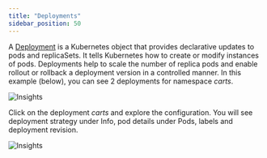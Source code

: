 ```yaml
---
title: "Deployments"
sidebar_position: 50
---
```


A [Deployment](https://kubernetes.io/docs/concepts/workloads/controllers/deployment/) is a Kubernetes object that provides declarative updates to pods and replicaSets. It tells Kubernetes how to create or modify instances of pods. Deployments help to scale the number of replica pods and enable rollout or rollback a deployment version in a controlled manner. In this example (below), you can see 2 deployments for namespace <i>carts</i>.

![Insights](/img/resource-view/deploymentSet.jpg)

Click on the deployment <i>carts</i> and explore the configuration. You will see deployment strategy under Info, pod details under Pods, labels and deployment revision.

![Insights](/img/resource-view/deployment-detail.jpg)

